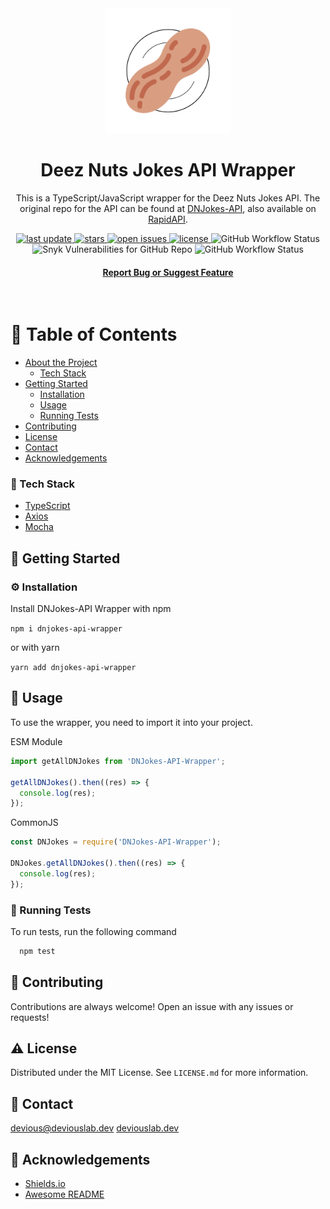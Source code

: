 <div align="center">

  <img src="https://github.com/DeviousLab/DNJokes-API/raw/main/assets/logo.png" alt="logo" width="200" height="auto" />
  <h1>Deez Nuts Jokes API Wrapper</h1>
  
  <p>
    This is a TypeScript/JavaScript wrapper for the Deez Nuts Jokes API. 
    The original repo for the API can be found at <a href="https://github.com/DeviousLab/DNJokes-API">DNJokes-API</a>, also available on <a href="https://rapidapi.com/DeviousLab/api/deez-nuts-jokes">RapidAPI</a>.
  </p>

  
<!-- Badges -->
<p>
  <a href="">
    <img src="https://img.shields.io/github/last-commit/DeviousLab/DNJokes-API-Wrapper" alt="last update" />
  </a>
  <a href="https://github.com/DeviousLab/DNJokes-API-Wrapper/stargazers">
    <img src="https://img.shields.io/github/stars/DeviousLab/DNJokes-API-Wrapper" alt="stars" />
  </a>
  <a href="https://github.com/DeviousLab/DNJokes-API-Wrapper/issues/">
    <img src="https://img.shields.io/github/issues/DeviousLab/DNJokes-API-Wrapper" alt="open issues" />
  </a>
  <a href="https://github.com/DeviousLab/DNJokes-API-Wrapper/blob/master/LICENSE">
    <img src="https://img.shields.io/github/license/DeviousLab/DNJokes-API-Wrapper.svg" alt="license" />
  </a>
  <img alt="GitHub Workflow Status" src="https://img.shields.io/github/workflow/status/DeviousLab/DNJokes-API-Wrapper/Release">
  <img alt="Snyk Vulnerabilities for GitHub Repo" src="https://img.shields.io/snyk/vulnerabilities/github/DeviousLab/DNJokes-API-Wrapper">
  <img alt="GitHub Workflow Status" src="https://img.shields.io/github/workflow/status/DeviousLab/DNJokes-API-Wrapper/Tests?label=tests">
</p>
   
<h4>
    <a href="https://github.com/DeviousLab/DNJokes-API-Wrapper/issues">Report Bug or Suggest Feature</a>
  </h4>
</div>

<br />

<!-- Table of Contents -->
# :notebook_with_decorative_cover: Table of Contents

- [About the Project](#star2-about-the-project)
  * [Tech Stack](#space_invader-tech-stack)
- [Getting Started](#toolbox-getting-started)
  * [Installation](#gear-installation)
  * [Usage](#eyes-usage)
  * [Running Tests](#test_tube-running-tests)
- [Contributing](#wave-contributing)
- [License](#warning-license)
- [Contact](#handshake-contact)
- [Acknowledgements](#gem-acknowledgements)
  

<!-- TechStack -->
### :space_invader: Tech Stack

  <ul>
    <li><a href="https://www.typescriptlang.org/">TypeScript</a></li>
    <li><a href="https://axios-http.com/">Axios</a></li>
    <li><a href="https://mochajs.org/">Mocha</a></li>
  </ul>


<!-- Getting Started -->
## 	:toolbox: Getting Started

<!-- Installation -->
### :gear: Installation

Install DNJokes-API Wrapper with npm

`npm i dnjokes-api-wrapper`

or with yarn

`yarn add dnjokes-api-wrapper`

<!-- Usage -->
## :eyes: Usage

To use the wrapper, you need to import it into your project.

ESM Module
```javascript
import getAllDNJokes from 'DNJokes-API-Wrapper';

getAllDNJokes().then((res) => {
  console.log(res);
});
```

CommonJS
```javascript
const DNJokes = require('DNJokes-API-Wrapper');

DNJokes.getAllDNJokes().then((res) => {
  console.log(res);
});
```

<!-- Running Tests -->
### :test_tube: Running Tests

To run tests, run the following command

```bash
  npm test
```

<!-- Contributing -->
## :wave: Contributing

Contributions are always welcome! Open an issue with any issues or requests!

<!-- License -->
## :warning: License

Distributed under the MIT License. See `LICENSE.md` for more information.

<!-- Contact -->
## :handshake: Contact

[devious@deviouslab.dev](mailto:devious@deviouslab.dev)
[deviouslab.dev](https://deviouslab.dev)

<!-- Acknowledgments -->
## :gem: Acknowledgements

 - [Shields.io](https://shields.io/)
 - [Awesome README](https://github.com/matiassingers/awesome-readme)